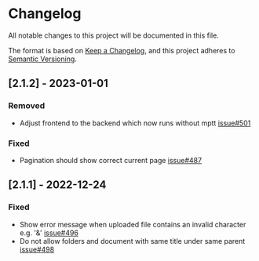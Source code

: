 # Changelog
All notable changes to this project will be documented in this file.

The format is based on [Keep a Changelog](https://keepachangelog.com/en/1.0.0/),
and this project adheres to [Semantic Versioning](https://semver.org/spec/v2.0.0.html).

<!-- towncrier release notes start -->

## [2.1.2] - 2023-01-01


### Removed

- Adjust frontend to the backend which now runs without mptt [issue#501](https://github.com/ciur/papermerge/issues/501)


### Fixed

- Pagination should show correct current page [issue#487](https://github.com/ciur/papermerge/issues/487)


## [2.1.1] - 2022-12-24


### Fixed

- Show error message when uploaded file contains an invalid character e.g. '&' [issue#496](https://github.com/ciur/papermerge/issues/496)
- Do not allow folders and document with same title under same parent [issue#498](https://github.com/ciur/papermerge/issues/498)
